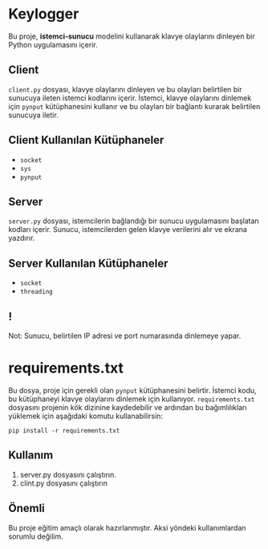 # Keylogger

Bu proje,  **istemci-sunucu** modelini kullanarak klavye olaylarını dinleyen bir Python uygulamasını içerir.
## Client

`client.py` dosyası, klavye olaylarını dinleyen ve bu olayları belirtilen bir sunucuya ileten istemci kodlarını içerir. İstemci, klavye olaylarını dinlemek için `pynput` kütüphanesini kullanır ve bu olayları bir bağlantı kurarak belirtilen sunucuya iletir.
## Client Kullanılan Kütüphaneler

-  `socket`  
-  `sys`  
-  `pynput`
## Server

`server.py` dosyası, istemcilerin bağlandığı bir sunucu uygulamasını başlatan kodları içerir. Sunucu, istemcilerden gelen klavye verilerini alır ve ekrana yazdırır.
## Server Kullanılan Kütüphaneler

-   `socket`
-   `threading`

## !
Not: Sunucu, belirtilen IP adresi ve port numarasında dinlemeye yapar.



# requirements.txt

Bu dosya, proje için gerekli olan `pynput` kütüphanesini belirtir. İstemci kodu, bu kütüphaneyi klavye olaylarını dinlemek için kullanıyor. `requirements.txt` dosyasını projenin kök dizinine kaydedebilir ve ardından bu bağımlılıkları yüklemek için aşağıdaki komutu kullanabilirsin:

    pip install -r requirements.txt


## Kullanım

 1. server.py dosyasını çalıştırın.
 2. clint.py dosyasını çalıştırın

## Önemli

Bu proje eğitim amaçlı olarak hazırlanmıştır. Aksi yöndeki kullanımlardan sorumlu değilim.
